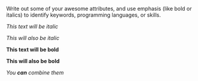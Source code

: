 Write out some of your awesome attributes, and use emphasis (like bold or italics) to identify keywords, programming languages, or skills. 

*This text will be italic*

_This will also be italic_

**This text will be bold**

__This will also be bold__

_You **can** combine them_
